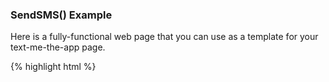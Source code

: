 ### SendSMS() Example

Here is a fully-functional web page that you can use as a template for your text-me-the-app page.

{% highlight html %}

<!DOCTYPE HTML>
<html lang="en-US">
  <head>
    <meta charset="UTF-8">
    <script type="text/javascript">

    {% ingredient web_sdk/_initialization %}
    {% override post_init %}
      function sendSMS(form) {
        var phone = form.phone.value;
        var linkData = {
          tags: [],
          channel: 'Website',
          feature: 'TextMeTheApp',
          data: {
            "foo": "bar"
          }
        };
        var options = {};
        var callback = function(err, result) {
          if (err) {
            alert("Sorry, something went wrong.");
          }
          else {
            alert("SMS sent!");
          }
        };
        branch.sendSMS(phone, linkData, options, callback);
        form.phone.value = "";
      }
    {% endoverride %}
    {% endingredient %}

    </script>
  </head>
  <body>
    Send SMS
    <form onsubmit="sendSMS(this); return false;">
      <input id="phone" name="phone" type="tel" placeholder="(650) 123-4567" />
      <br/>
      <input type="submit"/>
    </form>
  </body>
</html>
{% endhighlight %}

This is all you need to create a branded text-me-the-app page. Customize to your heart's content.
